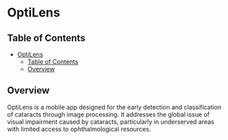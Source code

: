 # OptiLens

## Table of Contents
- [OptiLens](#optilens)
  - [Table of Contents](#table-of-contents)
  - [Overview](#overview)
  

## Overview
OptiLens is a mobile app designed for the early detection and classification of cataracts through image processing. It addresses the global issue of visual impairment caused by cataracts, particularly in underserved areas with limited access to ophthalmological resources.

